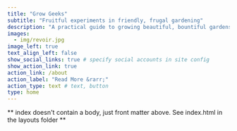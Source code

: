 ```yaml
---
title: "Grow Geeks"
subtitle: "Fruitful experiments in friendly, frugal gardening"
description: "A practical guide to growing beautiful, bountiful gardens that don't cost the earth. Epicurian oases that sustain and serve you, sensorary spaces of learning and delight for young and old alike. "
images:
  - img/revoir.jpg
image_left: true
text_align_left: false
show_social_links: true # specify social accounts in site config
show_action_link: true
action_link: /about
action_label: "Read More &rarr;"
action_type: text # text, button
type: home
---
```


** index doesn't contain a body, just front matter above.
See index.html in the layouts folder **
